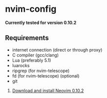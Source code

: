 # nvim-config
**Currently tested for version 0.10.2**

## Requirements
- internet connection (direct or through proxy)
- C compiler (gcc/clang)
- Lua (preferably 5.1)
- luarocks
- ripgrep (for nvim-telescope)
- fd (for nvim-telescope) (optional)
- git

1. [Download and install Neovim 0.10.2](https://github.com/neovim/neovim/releases/tag/v0.10.2)
